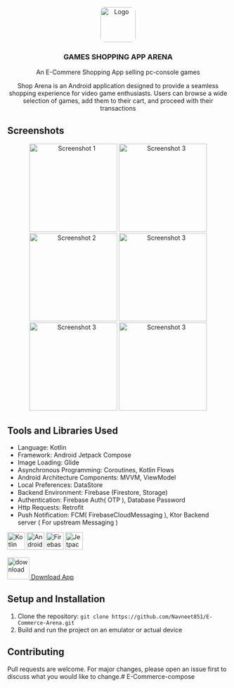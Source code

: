 <p align="center">
  <img style="border-radius : 10px;" src="app/src/main/res/drawable/arena_logo.jpg" alt="Logo" width="80" height="80">
  <h3 align="center">GAMES SHOPPING APP ARENA</h3>
<p align="center">An E-Commere Shopping App selling pc-console games</p>
</p>

<p align="center">
  Shop Arena is an Android application designed to provide a seamless shopping experience for video game enthusiasts. Users can browse a wide selection of games, add them to their cart, and proceed with their transactions
</p>

## Screenshots

<p align="center">
  <img src="assets/Screenshot_20240710_230146.png" alt="Screenshot 1" width="200">
  <img src="assets/Screenshot_20240710_230722.png" alt="Screenshot 3" width="200">
  <img src="assets/Screenshot_20240710_230436.png" alt="Screenshot 2" width="200">
  <img src="assets/Screenshot_20240710_230514.png" alt="Screenshot 3" width="200">
  <img src="assets/Screenshot_20240710_231018.png" alt="Screenshot 3" width="200">
  <img src="assets/Screenshot_20240710_230616.png" alt="Screenshot 3" width="200">
</p>


[//]: # (<a href="https://drive.google.com/file/d/1fFaSRDJ0lcOTYglQCBpepjVlQXGehy5E/view?usp=sharing" ><img src="https://img.icons8.com/color/48/000000/download" alt="download" width="40" height="40"/> Download My App</a>)

## Tools and Libraries Used

- Language: Kotlin
- Framework: Android Jetpack Compose
- Image Loading: Glide
- Asynchronous Programming: Coroutines, Kotlin Flows
- Android Architecture Components: MVVM, ViewModel
- Local Preferences: DataStore
- Backend Environment: Firebase (Firestore, Storage)
- Authentication: Firebase Auth( OTP ), Database Password
- Http Requests: Retrofit
- Push Notification: FCM( FirebaseCloudMessaging ),  Ktor Backend server ( For upstream Messaging )



<p align="left">
  <img src="https://img.icons8.com/color/48/000000/kotlin.png" alt="Kotlin" width="40" height="40"/>
  <img src="https://img.icons8.com/color/48/000000/android-os.png" alt="Android" width="40" height="40"/>
  <img src="https://img.icons8.com/color/48/000000/firebase.png" alt="Firebase" width="40" height="40"/>
  <img src="https://blogger.googleusercontent.com/img/b/R29vZ2xl/AVvXsEjC97Z8BResg5dlPqczsRCFhP6zewWX0X0e7fVPG-G7PuUZwwZVsi9OPoqJYkgqT2h0FI95SsmWzVEgpt8b8HAqFiIxZ98TFtY4lE0b8UrtVJ2HrJebRwl6C9DslsQDl9KnBIrdHS6LtkY/s1600/jetpack+compose+icon_RGB.png" alt="Jetpack compose" width="40" height="40"/>
<!--   <img src="https://img.icons8.com/color/48/000000/java-coffee-cup-logo--v1.png" alt="Java" width="40" height="40"/> -->
</p>



<a href="https://drive.google.com/file/d/1nAgBwiT95G2O5st4aC7L_WvKYGhe6ZC1/view?usp=sharing" ><img src="https://img.icons8.com/color/48/000000/download" alt="download" width="50" height="50"/>  Download App</a>



## Setup and Installation

1. Clone the repository: `git clone https://github.com/Navneet851/E-Commerce-Arena.git`
2. Build and run the project on an emulator or actual device

## Contributing

Pull requests are welcome. For major changes, please open an issue first to discuss what you would like to change.# E-Commerce-compose
